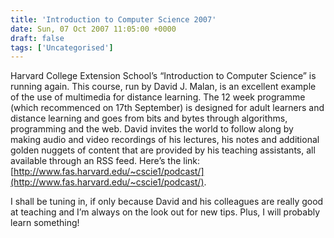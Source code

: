 ```yaml
---
title: 'Introduction to Computer Science 2007'
date: Sun, 07 Oct 2007 11:05:00 +0000
draft: false
tags: ['Uncategorised']
---
```


Harvard College Extension School’s “Introduction to Computer Science” is running again. This course, run by David J. Malan, is an excellent example of the use of multimedia for distance learning. The 12 week programme (which recommenced on 17th September) is designed for adult learners and distance learning and goes from bits and bytes through algorithms, programming and the web. David invites the world to follow along by making audio and video recordings of his lectures, his notes and additional golden nuggets of content that are provided by his teaching assistants, all available through an RSS feed. Here’s the link: [http://www.fas.harvard.edu/~cscie1/podcast/](http://www.fas.harvard.edu/~cscie1/podcast/).

I shall be tuning in, if only because David and his colleagues are really good at teaching and I’m always on the look out for new tips. Plus, I will probably learn something!